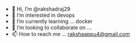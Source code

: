 - 👋 Hi, I’m @rakshadraj29
- 👀 I’m interested in devops
- 🌱 I’m currently learning ... docker
- 💞️ I’m looking to collaborate on ...
- 📫 How to reach me ... rakshaappu4@gmail.com

<!---
rakshadraj29/rakshadraj29 is a ✨ special ✨ repository because its `README.md` (this file) appears on your GitHub profile.
You can click the Preview link to take a look at your changes.
--->
